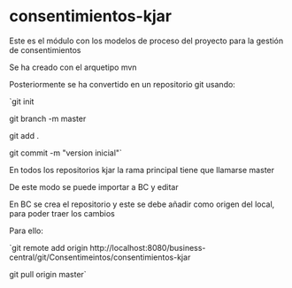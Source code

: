 consentimientos-kjar
=============================

Este es el módulo con los modelos de proceso del proyecto para la gestión de consentimientos

Se ha creado con el arquetipo mvn

Posteriormente se ha convertido en un repositorio git usando:

`git init

git branch -m master

git add .

git commit -m "version inicial"`

En todos los repositorios kjar la rama principal tiene que llamarse master

De este modo se puede importar a BC y editar

En BC se crea el repositorio y este se debe añadir como origen del local, para poder traer los cambios

Para ello:

 `git remote add origin http://localhost:8080/business-central/git/Consentimeintos/consentimientos-kjar

 git pull origin master`